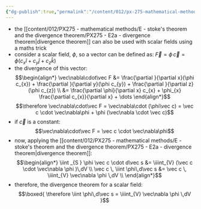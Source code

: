 ```yaml
---
{"dg-publish":true,"permalink":"/content/012/px-275-mathematical-methods/e-stoke-s-theorem-and-the-divergence-theorem/px-275-e2d-scalar-fields/","created":"2024-11-28T12:13:33.338+00:00","updated":"2024-11-28T12:29:59.010+00:00"}
---
```


- the [[content/012/PX275 - mathematical methods/E - stoke's theorem and the divergence theorem/PX275 - E2a - divergence theorem\|divergence theorem]] can also be used with scalar fields using a maths trick
- consider a scalar field, $\phi$, so a vector can be defined as: $\vec F = \phi \, \vec c = \phi (c_{x}\hat i + c_{y} \hat j  + c_{z} \hat k)$
- the divergence of this vector: 
$$\begin{align*}
	\vec\nabla\cdot\vec F &= \frac{\partial }{\partial x}(\phi c_{x}) + \frac{\partial }{\partial y}(\phi c_{y}) + \frac{\partial }{\partial z}(\phi c_{z}) \\
	&= \frac{\partial \phi}{\partial x} c_{x} + \phi_{x} \frac{\partial c_{x}}{\partial x}  + \dots
\end{align*}$$
$$\therefore \vec\nabla\cdot\vec F = \vec\nabla\cdot (\phi\vec c) = \vec c \cdot \vec\nabla\phi + \phi (\vec\nabla \cdot \vec c)$$
- if $\vec c$ is a constant:
$$\vec\nabla\cdot\vec F = \vec c \cdot \vec\nabla\phi$$
- now, applying the [[content/012/PX275 - mathematical methods/E - stoke's theorem and the divergence theorem/PX275 - E2a - divergence theorem\|divergence theorem]]:
$$\begin{align*}
	\iint _{S } \phi \vec c \cdot d\vec s &= \iiint_{V} (\vec c \cdot \vec\nabla \phi )\,dV \\
	\vec c \, \iint \phi\,d\vec s &= \vec c \, \iiint_{V} \vec\nabla \phi \,dV \\
\end{align*}$$
- therefore, the divergence theorem for a scalar field:
$$\boxed{ \therefore \iint \phi\,d\vec s =  \iiint_{V} \vec\nabla \phi \,dV  }$$
